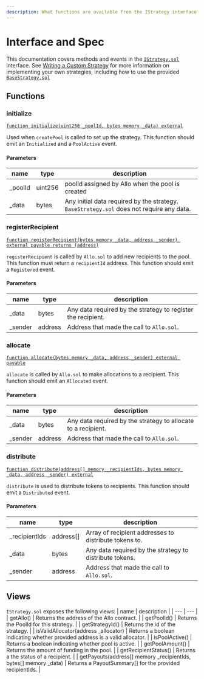 ```yaml
---
description: What functions are available from the IStrategy interface?
---
```


# Interface and Spec

This documentation covers methods and events in the
[`IStrategy.sol`](https://github.com/allo-protocol/allo-v2/blob/main/contracts/strategies/IStrategy.sol)
interface. See [Writing a Custom
Strategy](writing-a-custom-strategy.md) for more information on
implementing your own strategies, including how to use the provided
[`BaseStrategy.sol`](https://github.com/allo-protocol/allo-v2/blob/main/contracts/strategies/BaseStrategy.sol)

## Functions

### **initialize**

[`function initialize(uint256 _poolId, bytes memory _data) external`](#user-content-fn-1)

Used when `createPool` is called to set up the strategy.
This function should emit an `Initialized` and a `PoolActive` event.

#### Parameters
| name | type | description |
| --- | --- | --- |
| _poolId | uint256 | poolId assigned by Allo when the pool is created |
| _data | bytes | Any initial data required by the strategy. `BaseStrategy.sol` does not require any data. |

### **registerRecipient**

[`function registerRecipient(bytes memory _data, address _sender) external payable returns (address)`](#user-content-fn-1)

`registerRecipient` is called by `Allo.sol` to add new recipients to the pool.
This function must return a `recipientId` address.
This function should emit a `Registered` event.

#### Parameters
| name | type | description |
| --- | --- | --- |
| _data | bytes | Any data required by the strategy to register the recipient. |
| _sender | address  | Address that made the call to `Allo.sol`. |

### **allocate**

[`function allocate(bytes memory _data, address _sender) external payable`](#user-content-fn-1)

`allocate` is called by `Allo.sol` to make allocations to a recipient.
This function should emit an `Allocated` event.

#### Parameters
| name | type | description |
| --- | --- | --- |
| _data | bytes | Any data required by the strategy to allocate to a recipient. |
| _sender | address  | Address that made the call to `Allo.sol`. |

### **distribute**

[`function distribute(address[] memory _recipientIds, bytes memory _data, address _sender) external`](#user-content-fn-1)

`distribute` is used to distribute tokens to recipients.
This function should emit a `Distributed` event.

#### Parameters
| name | type | description |
| --- | --- | --- |
| _recipientIds | address[] | Array of recipient addresses to distribute tokens to. |
| _data | bytes  | Any data required by the strategy to distribute tokens. |
| _sender | address  | Address that made the call to `Allo.sol`. |

## Views
`IStrategy.sol` exposes the following views:
| name | description |
| --- | --- |
| getAllo() | Returns the address of the Allo contract. |
| getPoolId() | Returns the PoolId for this strategy. |
| getStrategyId() | Returns the id of the strategy. |
| isValidAllocator(address _allocator) | Returns a boolean indicating whether provided address is a valid allocator. |
| isPoolActive() | Returns a boolean indicating whether pool is active. |
| getPoolAmount() | Returns the amount of funding in the pool. |
| getRecipientStatus() | Returns a the status of a recipient. |
| getPayouts(address[] memory _recipientIds, bytes[] memory _data) | Returns a PayoutSummary[] for the provided recipientIds. |

